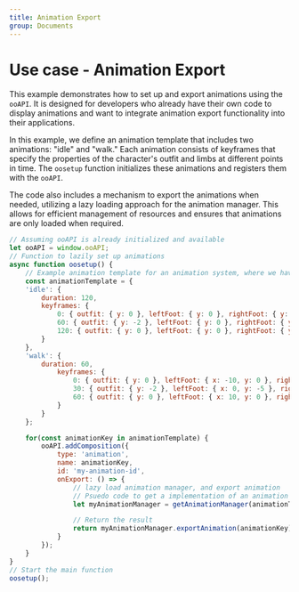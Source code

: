 ```yaml
---
title: Animation Export
group: Documents
---
```

# Use case - Animation Export

This example demonstrates how to set up and export animations using the `ooAPI`. It is designed for developers who already have their own code to display animations and want to integrate animation export functionality into their applications.

In this example, we define an animation template that includes two animations: "idle" and "walk." Each animation consists of keyframes that specify the properties of the character's outfit and limbs at different points in time. The `oosetup` function initializes these animations and registers them with the `ooAPI`.

The code also includes a mechanism to export the animations when needed, utilizing a lazy loading approach for the animation manager. This allows for efficient management of resources and ensures that animations are only loaded when required.

```js
// Assuming ooAPI is already initialized and available
let ooAPI = window.ooAPI;
// Function to lazily set up animations
async function oosetup() {
    // Example animation template for an animation system, where we have a idle and walk animation
    const animationTemplate = {
    'idle': {
        duration: 120,
        keyframes: {
            0: { outfit: { y: 0 }, leftFoot: { y: 0 }, rightFoot: { y: 0 } },
            60: { outfit: { y: -2 }, leftFoot: { y: 0 }, rightFoot: { y: 0 } },
            120: { outfit: { y: 0 }, leftFoot: { y: 0 }, rightFoot: { y: 0 } }
        }
    },
    'walk': {
        duration: 60,
            keyframes: {
                0: { outfit: { y: 0 }, leftFoot: { x: -10, y: 0 }, rightFoot: { x: 10, y: 0 } },
                30: { outfit: { y: -2 }, leftFoot: { x: 0, y: -5 }, rightFoot: { x: 0, y: 0 } },
                60: { outfit: { y: 0 }, leftFoot: { x: 10, y: 0 }, rightFoot: { x: -10, y: 0 } }
            }
        }
    };

    for(const animationKey in animationTemplate) {
        ooAPI.addComposition({
            type: 'animation',
            name: animationKey,
            id: 'my-animation-id',
            onExport: () => {
                // lazy load animation manager, and export animation
                // Psuedo code to get a implementation of an animation manager
                let myAnimationManager = getAnimationManager(animationTemplate)

                // Return the result
                return myAnimationManager.exportAnimation(animationKey)
            }
        });
    }
}
// Start the main function
oosetup();
```